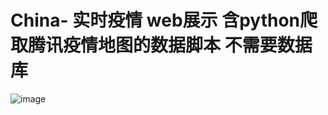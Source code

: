 # China- 实时疫情 web展示 含python爬取腾讯疫情地图的数据脚本 不需要数据库
 
![image](https://github.com/MaiEmily/map/blob/master/public/image/20190528145810708.png)
